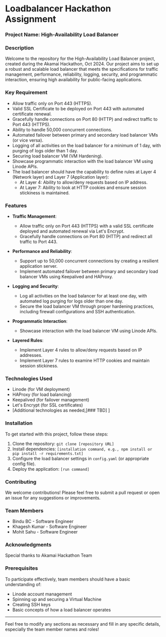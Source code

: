 # Loadbalancer Hackathon Assignment

### Project Name: High-Availability Load Balancer

### Description
Welcome to the repository for the High-Availability Load Balancer project, created during the Akamai Hackathon, Oct 2024. Our project aims to set up a robust and scalable load balancer that meets the specifications for traffic management, performance, reliability, logging, security, and programmatic interaction, ensuring high availability for public-facing applications.

### Key Requirement


* Allow traffic only on Port 443 (HTTPS).
* Valid SSL Certificate to be deployed on Port 443 with automated certificate renewal.
* Gracefully handle connections on Port 80 (HTTP) and redirect traffic to Port 443 (HTTPS).
* Ability to handle 50,000 concurrent connections.
* Automated failover between primary and secondary load balancer VMs (or vice versa).
* Logging of all activities on the load balancer for a minimum of 1 day, with purging of logs older than 1 day.
* Securing load balancer VM (VM Hardening).
* Showcase programmatic interaction with the load balancer VM using Linode APIs.
* The load balancer should have the capability to define rules at Layer 4 (Network layer) and Layer 7 (Application layer):
    * At Layer 4: Ability to allow/deny requests based on IP address.
    * At Layer 7: Ability to look at HTTP cookies and ensure session stickiness is maintained.

### Features
- **Traffic Management**: 
  - Allow traffic only on Port 443 (HTTPS) with a valid SSL certificate deployed and automated renewal via Let's Encrypt.
  - Gracefully handle connections on Port 80 (HTTP) and redirect all traffic to Port 443.

- **Performance and Reliability**: 
  - Support up to 50,000 concurrent connections by creating a resilient application server.
  - Implement automated failover between primary and secondary load balancer VMs using Keepalived and HAProxy.

- **Logging and Security**: 
  - Log all activities on the load balancer for at least one day, with automated log purging for logs older than one day.
  - Secure the load balancer VM through proper hardening practices, including firewall configurations and SSH authentication.

- **Programmatic Interaction**: 
  - Showcase interaction with the load balancer VM using Linode APIs.

- **Layered Rules**: 
  - Implement Layer 4 rules to allow/deny requests based on IP addresses.
  - Implement Layer 7 rules to examine HTTP cookies and maintain session stickiness.

### Technologies Used
- Linode (for VM deployment)
- HAProxy (for load balancing)
- Keepalived (for failover management)
- Let's Encrypt (for SSL certificates)
- [Additional technologies as needed,[### TBD] ]

### Installation <tentaively> 
To get started with this project, follow these steps:
1. Clone the repository: `git clone [repository URL]`
2. Install dependencies: `[installation command, e.g., npm install or pip install -r requirements.txt]`
3. Configure the load balancer settings in `config.yaml` (or appropriate config file).
4. Deploy the application: `[run command]`

### Contributing
We welcome contributions! Please feel free to submit a pull request or open an issue for any suggestions or improvements.

### Team Members
- Bindu BC - Software Engineer
- Khagesh Kumar - Software Engineer
- Mohit Sahu - Software Engineer

### Acknowledgments
Special thanks to Akamai Hackathon Team

### Prerequisites
To participate effectively, team members should have a basic understanding of:
- Linode account management
- Spinning up and securing a Virtual Machine
- Creating SSH keys
- Basic concepts of how a load balancer operates

---

Feel free to modify any sections as necessary and fill in any specific details, especially the team member names and roles!

